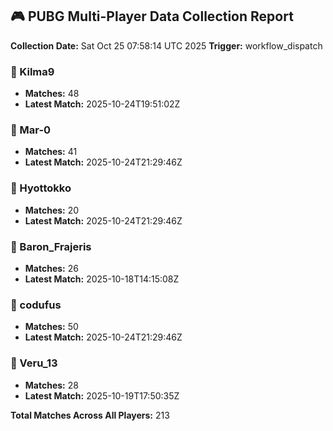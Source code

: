 ## 🎮 PUBG Multi-Player Data Collection Report
**Collection Date:** Sat Oct 25 07:58:14 UTC 2025
**Trigger:** workflow_dispatch

### 👤 Kilma9
- **Matches:** 48
- **Latest Match:** 2025-10-24T19:51:02Z

### 👤 Mar-0
- **Matches:** 41
- **Latest Match:** 2025-10-24T21:29:46Z

### 👤 Hyottokko
- **Matches:** 20
- **Latest Match:** 2025-10-24T21:29:46Z

### 👤 Baron_Frajeris
- **Matches:** 26
- **Latest Match:** 2025-10-18T14:15:08Z

### 👤 codufus
- **Matches:** 50
- **Latest Match:** 2025-10-24T21:29:46Z

### 👤 Veru_13
- **Matches:** 28
- **Latest Match:** 2025-10-19T17:50:35Z

**Total Matches Across All Players:** 213
